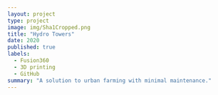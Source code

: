 ```yaml
---
layout: project
type: project
image: img/Sha1Cropped.png
title: "Hydro Towers"
date: 2020
published: true
labels:
  - Fusion360
  - 3D printing
  - GitHub
summary: "A solution to urban farming with minimal maintenance."
---
```


